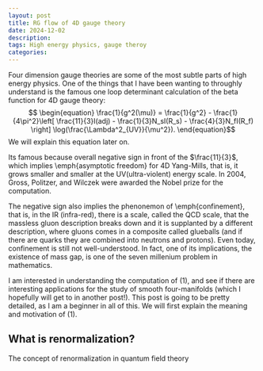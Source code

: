 ```yaml
---
layout: post
title: RG flow of 4D gauge theory
date: 2024-12-02
description: 
tags: High energy physics, gauge theroy
categories:
---
```

Four dimension gauge theories are some of the most subtle parts of high energy physics. One of the things that I have been wanting to throughly understand is the famous one loop determinant calculation of the beta function for 4D gauge theory:
$$
\begin{equation}
\frac{1}{g^2(\mu)} = \frac{1}{g^2} - \frac{1}{4\pi^2}\left[
    \frac{11}{3}I(adj) - \frac{1}{3}N_sI(R_s) - \frac{4}{3}N_fI(R_f)
\right] \log(\frac{\Lambda^2_{UV}}{\mu^2}).
\end{equation}$$
We will explain this equation later on.

Its famous because overall negative sign in front of the $\frac{11}{3}$, which implies \emph{asymptotic freedom} for 4D Yang-Mills, that is, it grows smaller and smaller at the UV(ultra-violent) energy scale. 
In 2004, Gross, Politzer, and Wilczek were awarded the Nobel prize for the computation.

The negative sign also implies the phenonemon of \emph{confinement}, that is, in the IR (infra-red), there is a scale, called the QCD scale, that the massless gluon description breaks down and it is supplanted by a different description, where gluons comes in a composite called glueballs (and if there are quarks they are combined into neutrons and protons). Even today, confinement is still not well-understood. In fact, one of its implications, the existence of mass gap, is one of the seven millenium problem in mathematics.

I am interested in understanding the computation of (1), and see if there are interesting applications for the study of smooth four-manifolds (which I hopefully will get to in another post!). This post is going to be pretty detailed, as I am a beginner in all of this. We will first explain the meaning and motivation of (1).

## What is renormalization?
The concept of renormalization in quantum field theory